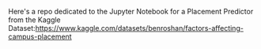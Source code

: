 Here's a repo dedicated to the Jupyter Notebook for a Placement Predictor from the Kaggle Dataset:https://www.kaggle.com/datasets/benroshan/factors-affecting-campus-placement
